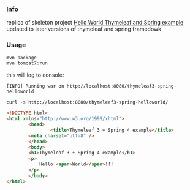 ### Info

replica of skeleton project [Hello World Thymeleaf and Spring example](https://github.com/jmiguelsamper/thymeleaf3-spring-helloworld) updated to later versions of thymeleaf and spring framedowk

### Usage
```sh
mvn package
mvn tomcat7:run
```
this will log to console:
```text
[INFO] Running war on http://localhost:8080/thymeleaf3-spring-helloworld
```
```
curl -s http://localhost:8080/thymeleaf3-spring-helloworld/
```
```html
<!DOCTYPE html>
<html xmlns="http://www.w3.org/1999/xhtml">
        <head>
                <title>Thymeleaf 3 + Spring 4 example</title>
        <meta charset="utf-8" />
        </head>
        <body>
        <h1>Thymeleaf 3 + Spring 4 example</h1>
        <p>
            Hello <span>World</span>!!!
        </p>
        </body>
</html>
```
